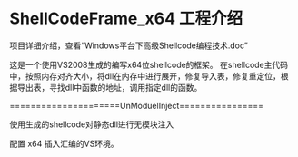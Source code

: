 ﻿# ShellCodeFrame_x64 工程介绍
  
  项目详细介绍，查看“Windows平台下高级Shellcode编程技术.doc”
  
  这是一个使用VS2008生成的编写x64位shellcode的框架。
	在shellcode主代码中，按照内存对齐大小，将dll在内存中进行展开，修复导入表，修复重定位，根据导出表，寻找dll中函数的地址，调用指定dll的函数。

=====================UnModuelInject================

使用生成的shellcode对静态dll进行无模块注入


配置 x64  插入汇编的VS环境。